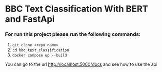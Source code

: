 # BBC Text Classification With BERT and FastApi

### For run this project please run the following commands:
1. `git clone <repo_name>`
2. `cd bbc_text_classification`
3. `docker compose up --build`

You can go to the url <http://localhost:5000/docs> and see how to use the api

